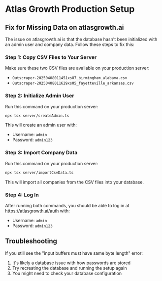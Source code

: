 # Atlas Growth Production Setup

## Fix for Missing Data on atlasgrowth.ai

The issue on atlasgrowth.ai is that the database hasn't been initialized with an admin user and company data. Follow these steps to fix this:

### Step 1: Copy CSV Files to Your Server

Make sure these two CSV files are available on your production server:
- `Outscraper-20250408011451xs87_birmingham_alabama.csv`
- `Outscraper-20250408011629xs05_fayetteville_arkansas.csv`

### Step 2: Initialize Admin User

Run this command on your production server:
```bash
npx tsx server/createAdmin.ts
```

This will create an admin user with:
- Username: `admin`
- Password: `admin123`

### Step 3: Import Company Data

Run this command on your production server:
```bash
npx tsx server/importCsvData.ts
```

This will import all companies from the CSV files into your database.

### Step 4: Log In

After running both commands, you should be able to log in at https://atlasgrowth.ai/auth with:
- Username: `admin`
- Password: `admin123`

## Troubleshooting

If you still see the "input buffers must have same byte length" error:
1. It's likely a database issue with how passwords are stored
2. Try recreating the database and running the setup again
3. You might need to check your database configuration